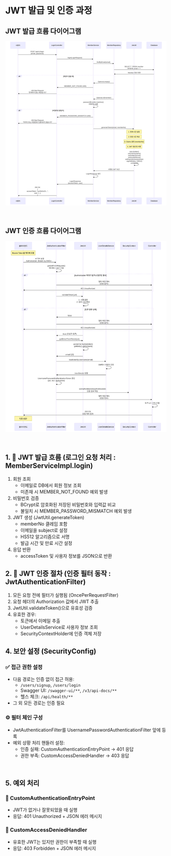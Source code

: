 # JWT 발급 및 인증 과정


## JWT 발급 흐름 다이어그램

![JWT 발급 흐름 다이어그램](./issue-flow.svg)

<div style="page-break-after: always; visibility: hidden">
\pagebreak
</div>

## JWT 인증 흐름 다이어그램

![JWT 인증 흐름 다이어그램](./auth-flow.svg)

<div style="page-break-after: always; visibility: hidden">
\pagebreak
</div>

## 1. 📌 JWT 발급 흐름 (로그인 요청 처리 : MemberServiceImpl.login)

1.	회원 조회
    - 이메일로 DB에서 회원 정보 조회
    - 미존재 시 MEMBER_NOT_FOUND 예외 발생
2.	비밀번호 검증
    - BCrypt로 암호화된 저장된 비밀번호와 입력값 비교
    - 불일치 시 MEMBER_PASSWORD_MISMATCH 예외 발생
3.	JWT 생성 (JwtUtil.generateToken)
    - memberNo 클레임 포함
    - 이메일을 subject로 설정
    - HS512 알고리즘으로 서명
    - 발급 시간 및 만료 시간 설정
4.	응답 반환
    - accessToken 및 사용자 정보를 JSON으로 반환

## 2. 🔐 JWT 인증 절차 (인증 필터 동작 : JwtAuthenticationFilter)

1. 모든 요청 전에 필터가 실행됨 (OncePerRequestFilter)
2. 요청 헤더의 Authorization 값에서 JWT 추출
3. JwtUtil.validateToken()으로 유효성 검증
4. 유효한 경우:
    - 토큰에서 이메일 추출
    - UserDetailsService로 사용자 정보 조회
    - SecurityContextHolder에 인증 객체 저장

## 4. 보안 설정 (SecurityConfig)

### ✅ 접근 권한 설정

- 다음 경로는 인증 없이 접근 허용:
    - `/users/signup`, `/users/login`
    - Swagger UI: `/swagger-ui/**`, `/v3/api-docs/**`
    - 헬스 체크: `/api/health/**`
- 그 외 모든 경로는 인증 필요

### ⚙️ 필터 체인 구성

- JwtAuthenticationFilter를 UsernamePasswordAuthenticationFilter 앞에 등록
- 예외 상황 처리 핸들러 설정:
    - 인증 실패: CustomAuthenticationEntryPoint → 401 응답
    - 권한 부족: CustomAccessDeniedHandler → 403 응답

<div style="page-break-after: always; visibility: hidden">
\pagebreak
</div>

## 5. 예외 처리

### 🚫 CustomAuthenticationEntryPoint

- JWT가 없거나 잘못되었을 때 실행
- 응답: 401 Unauthorized + JSON 에러 메시지

### 🚫 CustomAccessDeniedHandler

- 유효한 JWT는 있지만 권한이 부족할 때 실행
- 응답: 403 Forbidden + JSON 에러 메시지
